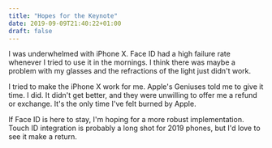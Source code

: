```yaml
---
title: "Hopes for the Keynote"
date: 2019-09-09T21:40:22+01:00
draft: false
---
```


I was underwhelmed with iPhone X. Face ID had a high failure rate whenever I tried to use it in the mornings. I think there was maybe a problem with my glasses and the refractions of the light just didn't work.

I tried to make the iPhone X work for me. Apple's Geniuses told me to give it time. I did. It didn't get better, and they were unwilling to offer me a refund or exchange. It's the only time I've felt burned by Apple.

If Face ID is here to stay, I'm hoping for a more robust implementation. Touch ID integration is probably a long shot for 2019 phones, but I'd love to see it make a return.